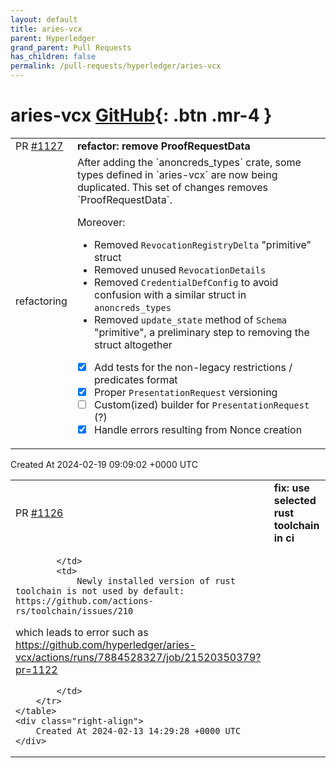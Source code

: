 ```yaml
---
layout: default
title: aries-vcx
parent: Hyperledger
grand_parent: Pull Requests
has_children: false
permalink: /pull-requests/hyperledger/aries-vcx
---
```


# aries-vcx <span class="fs-3 right-align">[GitHub](https://github.com/hyperledger/aries-vcx){: .btn .mr-4 }</span>


<div>
    <table>
        <tr>
            <td>
                PR <a href="https://github.com/hyperledger/aries-vcx/pull/1127" class=".btn">#1127</a>
            </td>
            <td>
                <b>
                    refactor: remove ProofRequestData
                </b>
            </td>
        </tr>
        <tr>
            <td>
                <span class="chip">refactoring</span>
            </td>
            <td>
                After adding the `anoncreds_types` crate, some types defined in `aries-vcx` are now being duplicated. This set of changes removes `ProofRequestData`.

Moreover:
* Removed `RevocationRegistryDelta` "primitive" struct
* Removed unused `RevocationDetails`
* Removed `CredentialDefConfig` to avoid confusion with a similar struct in `anoncreds_types`
* Removed `update_state` method of `Schema` "primitive", a preliminary step to removing the struct altogether

- [x] Add tests for the non-legacy restrictions / predicates format
- [x] Proper `PresentationRequest` versioning
- [ ] Custom(ized) builder for `PresentationRequest` (?)
- [x] Handle errors resulting from Nonce creation
            </td>
        </tr>
    </table>
    <div class="right-align">
        Created At 2024-02-19 09:09:02 +0000 UTC
    </div>
</div>

<div>
    <table>
        <tr>
            <td>
                PR <a href="https://github.com/hyperledger/aries-vcx/pull/1126" class=".btn">#1126</a>
            </td>
            <td>
                <b>
                    fix: use selected rust toolchain in ci
                </b>
            </td>
        </tr>
        <tr>
            <td>
                
            </td>
            <td>
                Newly installed version of rust toolchain is not used by default: https://github.com/actions-rs/toolchain/issues/210
which leads to error such as https://github.com/hyperledger/aries-vcx/actions/runs/7884528327/job/21520350379?pr=1122

            </td>
        </tr>
    </table>
    <div class="right-align">
        Created At 2024-02-13 14:29:28 +0000 UTC
    </div>
</div>

